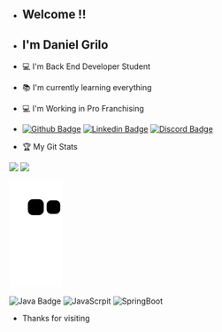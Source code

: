 - ## Welcome !!
- ##  I'm Daniel Grilo
- 💻 I'm Back End Developer Student
- 📚 I'm currently learning everything
- 💻 I'm Working in Pro Franchising 
- [![Github Badge](https://img.shields.io/badge/-Github-000?style=flat-square&logo=Github&logoColor=white&link=https://github.com/DsGrilo)](https://github.com/DsGrilo)  [![Linkedin Badge](https://img.shields.io/badge/-LinkedIn-blue?style=flat-square&logo=Linkedin&logoColor=white&link=https://www.linkedin.com/in/daniel-grilo-812309193/)](https://www.linkedin.com/in/daniel-grilo-812309193) [![Discord Badge](https://img.shields.io/badge/Discord-7289DA?style=flat-square&logo=discord&logoColor=white&link=https://discord.com/channels/@DanielGrilo#0826)](https://discord.com/channels/@DanielGrilo#0826)

- 🏆 My Git Stats
<div>
<img height="180em" src="https://github-readme-stats.vercel.app/api?username=DsGrilo&show_icons=true&theme=radical"/>
<img height="180em" src="https://github-readme-stats.vercel.app/api/top-langs/?username=DsGrilo&theme=tokyonight"/>
  </div>

![Snake animation](https://github.com/DsGrilo/DsGrilo/blob/output/github-contribution-grid-snake.svg)

![Java Badge](https://img.shields.io/badge/Java-ED8B00?style=for-the-badge&logo=java&logoColor=white) 
![JavaScrpit](https://img.shields.io/badge/JavaScript-323330?style=for-the-badge&logo=javascript&logoColor=F7DF1E)
![SpringBoot](https://img.shields.io/badge/Spring_Boot-F2F4F9?style=for-the-badge&logo=spring-boot)
- Thanks for visiting
<!---
DsGrilo/DsGrilo is a ✨ special ✨ repository because its `README.md` (this file) appears on your GitHub profile.
You can click the Preview link to take a look at your changes.
--->

